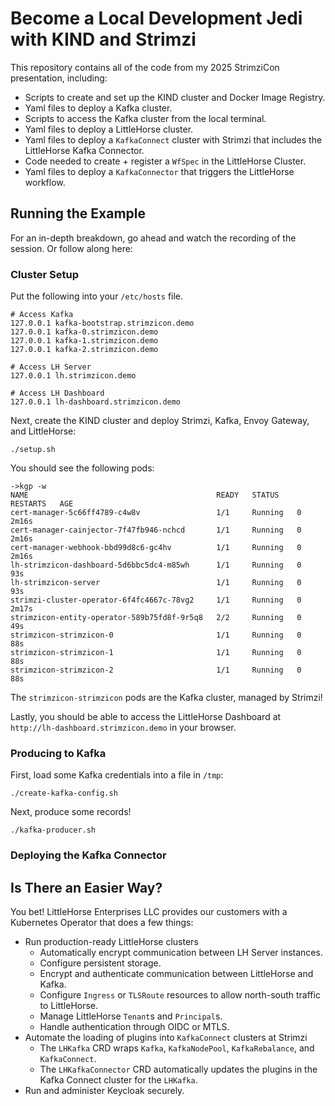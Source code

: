 # Become a Local Development Jedi with KIND and Strimzi

This repository contains all of the code from my 2025 StrimziCon presentation, including:

* Scripts to create and set up the KIND cluster and Docker Image Registry.
* Yaml files to deploy a Kafka cluster.
* Scripts to access the Kafka cluster from the local terminal.
* Yaml files to deploy a LittleHorse cluster.
* Yaml files to deploy a `KafkaConnect` cluster with Strimzi that includes the LittleHorse Kafka Connector.
* Code needed to create + register a `WfSpec` in the LittleHorse Cluster.
* Yaml files to deploy a `KafkaConnector` that triggers the LittleHorse workflow.

## Running the Example

For an in-depth breakdown, go ahead and watch the recording of the session. Or follow along here:

### Cluster Setup

Put the following into your `/etc/hosts` file.

```
# Access Kafka
127.0.0.1 kafka-bootstrap.strimzicon.demo
127.0.0.1 kafka-0.strimzicon.demo
127.0.0.1 kafka-1.strimzicon.demo
127.0.0.1 kafka-2.strimzicon.demo

# Access LH Server
127.0.0.1 lh.strimzicon.demo

# Access LH Dashboard
127.0.0.1 lh-dashboard.strimzicon.demo
```

Next, create the KIND cluster and deploy Strimzi, Kafka, Envoy Gateway, and LittleHorse:

```
./setup.sh
```

You should see the following pods:

```
->kgp -w
NAME                                          READY   STATUS    RESTARTS   AGE
cert-manager-5c66ff4789-c4w8v                 1/1     Running   0          2m16s
cert-manager-cainjector-7f47fb946-nchcd       1/1     Running   0          2m16s
cert-manager-webhook-bbd99d8c6-gc4hv          1/1     Running   0          2m16s
lh-strimzicon-dashboard-5d6bbc5dc4-m85wh      1/1     Running   0          93s
lh-strimzicon-server                          1/1     Running   0          93s
strimzi-cluster-operator-6f4fc4667c-78vg2     1/1     Running   0          2m17s
strimzicon-entity-operator-589b75fd8f-9r5q8   2/2     Running   0          49s
strimzicon-strimzicon-0                       1/1     Running   0          88s
strimzicon-strimzicon-1                       1/1     Running   0          88s
strimzicon-strimzicon-2                       1/1     Running   0          88s
```

The `strimzicon-strimzicon` pods are the Kafka cluster, managed by Strimzi!

Lastly, you should be able to access the LittleHorse Dashboard at `http://lh-dashboard.strimzicon.demo` in your browser.

### Producing to Kafka

First, load some Kafka credentials into a file in `/tmp`:

```
./create-kafka-config.sh
```

Next, produce some records!

```
./kafka-producer.sh
```

### Deploying the Kafka Connector


## Is There an Easier Way?

You bet! LittleHorse Enterprises LLC provides our customers with a Kubernetes Operator that does a few things:
* Run production-ready LittleHorse clusters
  * Automatically encrypt communication between LH Server instances.
  * Configure persistent storage.
  * Encrypt and authenticate communication between LittleHorse and Kafka.
  * Configure `Ingress` or `TLSRoute` resources to allow north-south traffic to LittleHorse.
  * Manage LittleHorse `Tenant`s and `Principal`s.
  * Handle authentication through OIDC or MTLS.
* Automate the loading of plugins into `KafkaConnect` clusters at Strimzi
  * The `LHKafka` CRD wraps `Kafka`, `KafkaNodePool`, `KafkaRebalance`, and `KafkaConnect`.
  * The `LHKafkaConnector` CRD automatically updates the plugins in the Kafka Connect cluster for the `LHKafka`.
* Run and administer Keycloak securely.
